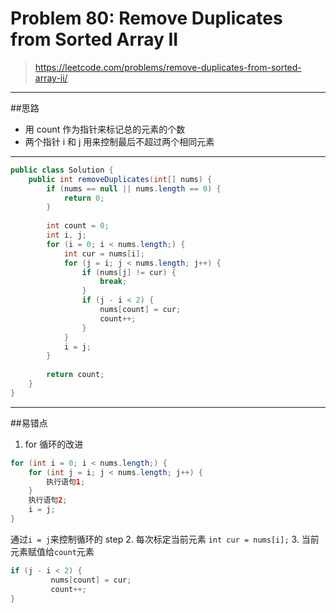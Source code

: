# Problem 80: Remove Duplicates from Sorted Array II


> https://leetcode.com/problems/remove-duplicates-from-sorted-array-ii/

---------
##思路
* 用 count 作为指针来标记总的元素的个数
* 两个指针 i 和 j 用来控制最后不超过两个相同元素

--------
```java
public class Solution {
    public int removeDuplicates(int[] nums) {
        if (nums == null || nums.length == 0) {
            return 0;
        }
        
        int count = 0;
        int i, j;
        for (i = 0; i < nums.length;) {
            int cur = nums[i];
            for (j = i; j < nums.length; j++) {
                if (nums[j] != cur) {
                    break;
                }
                if (j - i < 2) {
                    nums[count] = cur;
                    count++;
                }
            }
            i = j;
        }
        
        return count;
    }
}
```
-------
##易错点

1. for 循环的改进
```java
for (int i = 0; i < nums.length;) {
    for (int j = i; j < nums.length; j++) {
        执行语句1;
    }
    执行语句2;
    i = j;
}
```
通过```i = j```来控制循环的 step
2. 每次标定当前元素
```int cur = nums[i];```
3. 当前元素赋值给```count```元素
```java
if (j - i < 2) {
         nums[count] = cur;
         count++;
}
```

























